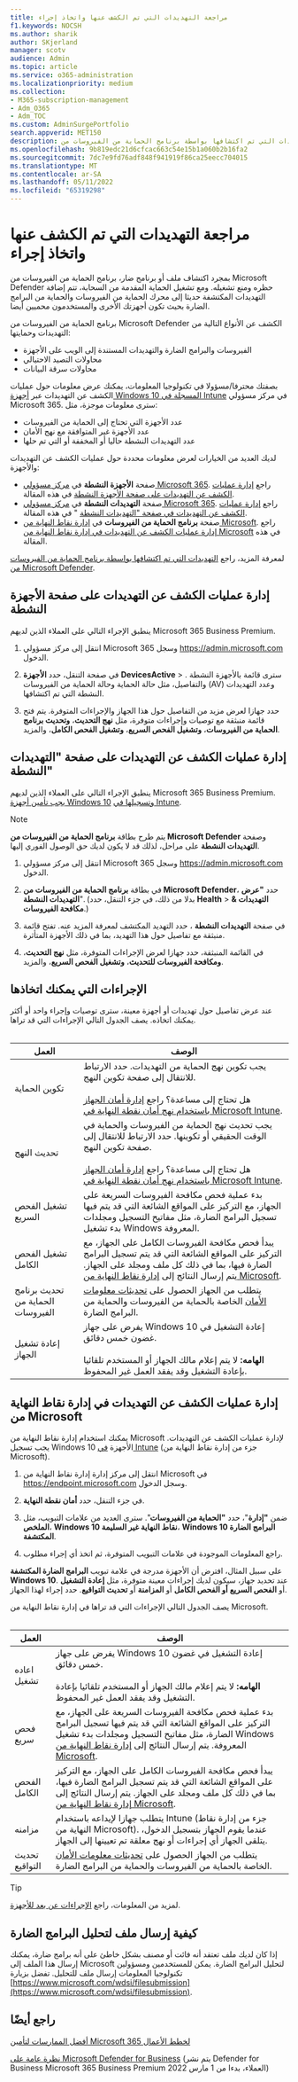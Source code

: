 ```yaml
---
title: مراجعة التهديدات التي تم الكشف عنها واتخاذ إجراء
f1.keywords: NOCSH
ms.author: sharik
author: SKjerland
manager: scotv
audience: Admin
ms.topic: article
ms.service: o365-administration
ms.localizationpriority: medium
ms.collection:
- M365-subscription-management
- Adm_O365
- Adm_TOC
ms.custom: AdminSurgePortfolio
search.appverid: MET150
description: تعرف على كيفية مراجعة وإدارة التهديدات التي تم اكتشافها بواسطة برنامج الحماية من الفيروسات من Microsoft Defender على أجهزة Windows 10.
ms.openlocfilehash: 9b819edc21d6cfcac663c54e15b1a060b2b16fa2
ms.sourcegitcommit: 7dc7e9fd76adf848f941919f86ca25eecc704015
ms.translationtype: MT
ms.contentlocale: ar-SA
ms.lasthandoff: 05/11/2022
ms.locfileid: "65319298"
---
```

# <a name="review-detected-threats-and-take-action"></a>مراجعة التهديدات التي تم الكشف عنها واتخاذ إجراء

بمجرد اكتشاف ملف أو برنامج ضار، برنامج الحماية من الفيروسات من Microsoft Defender حظره ومنع تشغيله. ومع تشغيل الحماية المقدمة من السحابة، تتم إضافة التهديدات المكتشفة حديثا إلى محرك الحماية من الفيروسات والحماية من البرامج الضارة بحيث تكون أجهزتك الأخرى والمستخدمون محميين أيضا.

برنامج الحماية من الفيروسات من Microsoft Defender الكشف عن الأنواع التالية من التهديدات وحمايتها:

- الفيروسات والبرامج الضارة والتهديدات المستندة إلى الويب على الأجهزة
- محاولات التصيد الاحتيالي
- محاولات سرقة البيانات

بصفتك محترفا/مسؤولا في تكنولوجيا المعلومات، يمكنك عرض معلومات حول عمليات الكشف عن التهديدات عبر [أجهزة Windows 10 المسجلة في Intune](/mem/intune/enrollment/device-enrollment) في مركز مسؤولي Microsoft 365. سترى معلومات موجزة، مثل:

- عدد الأجهزة التي تحتاج إلى الحماية من الفيروسات
- عدد الأجهزة غير المتوافقة مع نهج الأمان
- عدد التهديدات النشطة حاليا أو المخففة أو التي تم حلها

لديك العديد من الخيارات لعرض معلومات محددة حول عمليات الكشف عن التهديدات والأجهزة:

- صفحة **الأجهزة النشطة** في <a href="https://go.microsoft.com/fwlink/p/?linkid=2024339" target="_blank">مركز مسؤولي Microsoft 365</a>. راجع [إدارة عمليات الكشف عن التهديدات على صفحة الأجهزة النشطة](#manage-threat-detections-on-the-active-devices-page) في هذه المقالة.
- صفحة **التهديدات النشطة** في <a href="https://go.microsoft.com/fwlink/p/?linkid=2024339" target="_blank">مركز مسؤولي Microsoft 365</a>. راجع [إدارة عمليات الكشف عن التهديدات في صفحة "التهديدات النشطة](#manage-threat-detections-on-the-active-threats-page) " في هذه المقالة.
- صفحة **برنامج الحماية من الفيروسات** في <a href="https://go.microsoft.com/fwlink/p/?linkid=2150463" target="_blank">إدارة نقاط النهاية من Microsoft</a>. راجع [إدارة عمليات الكشف عن التهديدات في إدارة نقاط النهاية من Microsoft](#manage-threat-detections-in-microsoft-endpoint-manager) في هذه المقالة.

لمعرفة المزيد، راجع [التهديدات التي تم اكتشافها بواسطة برنامج الحماية من الفيروسات من Microsoft Defender](threats-detected-defender-av.md).

## <a name="manage-threat-detections-on-the-active-devices-page"></a>إدارة عمليات الكشف عن التهديدات على صفحة **الأجهزة النشطة**

ينطبق الإجراء التالي على العملاء الذين لديهم Microsoft 365 Business Premium.

1. انتقل إلى مركز مسؤولي Microsoft 365 وسجل <a href="https://go.microsoft.com/fwlink/p/?linkid=2024339" target="_blank">https://admin.microsoft.com</a> الدخول.

2. في صفحة التنقل، حدد **الأجهزة** **DevicesActive** > . سترى قائمة بالأجهزة النشطة والتفاصيل، مثل حالة الحماية وحالة الحماية من الفيروسات (AV) وعدد التهديدات النشطة التي تم اكتشافها.

3. حدد جهازا لعرض مزيد من التفاصيل حول هذا الجهاز والإجراءات المتوفرة. يتم فتح قائمة منبثقة مع توصيات وإجراءات متوفرة، مثل **نهج التحديث**، **وتحديث برنامج الحماية من الفيروسات**، **وتشغيل الفحص السريع**، **وتشغيل الفحص الكامل**، والمزيد.

## <a name="manage-threat-detections-on-the-active-threats-page"></a>إدارة عمليات الكشف عن **التهديدات على صفحة "التهديدات النشطة"**

ينطبق الإجراء التالي على العملاء الذين لديهم Microsoft 365 Business Premium. [يجب تأمين أجهزة Windows 10](../setup/secure-win-10-pcs.md) [وتسجيلها في Intune](/mem/intune/enrollment/windows-enrollment-methods).

> [!NOTE]
> يتم طرح بطاقة **برنامج الحماية من الفيروسات من Microsoft Defender** وصفحة **التهديدات النشطة** على مراحل، لذلك قد لا يكون لديك حق الوصول الفوري إليها.

1. انتقل إلى مركز مسؤولي Microsoft 365 وسجل <a href="https://go.microsoft.com/fwlink/p/?linkid=2024339" target="_blank">https://admin.microsoft.com</a> الدخول.

2. في بطاقة **برنامج الحماية من الفيروسات من Microsoft Defender**، حدد **"عرض التهديدات النشطة**". (بدلا من ذلك، في جزء التنقل، حدد **Health** >  **التهديدات & مكافحة الفيروسات**.)

3. في صفحة **التهديدات النشطة** ، حدد التهديد المكتشف لمعرفة المزيد عنه. تفتح قائمة منبثقة مع تفاصيل حول هذا التهديد، بما في ذلك الأجهزة المتأثرة.

4. في القائمة المنبثقة، حدد جهازا لعرض الإجراءات المتوفرة، مثل **نهج التحديث**، **ومكافحة الفيروسات للتحديث**، **وتشغيل الفحص السريع**، والمزيد.

## <a name="actions-you-can-take"></a>الإجراءات التي يمكنك اتخاذها

عند عرض تفاصيل حول تهديدات أو أجهزة معينة، سترى توصيات وإجراء واحد أو أكثر يمكنك اتخاذه. يصف الجدول التالي الإجراءات التي قد تراها.<br><br>

| العمل | الوصف |
|--|--|
| تكوين الحماية | يجب تكوين نهج الحماية من التهديدات. حدد الارتباط للانتقال إلى صفحة تكوين النهج.<br><br>هل تحتاج إلى مساعدة؟ راجع [إدارة أمان الجهاز باستخدام نهج أمان نقطة النهاية في Microsoft Intune](/mem/intune/protect/endpoint-security-policy). |
| تحديث النهج | يجب تحديث نهج الحماية من الفيروسات والحماية في الوقت الحقيقي أو تكوينها. حدد الارتباط للانتقال إلى صفحة تكوين النهج.<br><br>هل تحتاج إلى مساعدة؟ راجع [إدارة أمان الجهاز باستخدام نهج أمان نقطة النهاية في Microsoft Intune](/mem/intune/protect/endpoint-security-policy). |
| تشغيل الفحص السريع | بدء عملية فحص مكافحة الفيروسات السريعة على الجهاز، مع التركيز على المواقع الشائعة التي قد يتم فيها تسجيل البرامج الضارة، مثل مفاتيح التسجيل ومجلدات بدء تشغيل Windows المعروفة. |
| تشغيل الفحص الكامل | يبدأ فحص مكافحة الفيروسات الكامل على الجهاز، مع التركيز على المواقع الشائعة التي قد يتم تسجيل البرامج الضارة فيها، بما في ذلك كل ملف ومجلد على الجهاز. يتم إرسال النتائج إلى [إدارة نقاط النهاية من Microsoft](/mem/intune/fundamentals/tutorial-walkthrough-endpoint-manager). |
| تحديث برنامج الحماية من الفيروسات | يتطلب من الجهاز الحصول على [تحديثات معلومات الأمان](https://go.microsoft.com/fwlink/?linkid=2149926) الخاصة بالحماية من الفيروسات والحماية من البرامج الضارة. |
| إعادة تشغيل الجهاز | يفرض على جهاز Windows 10 إعادة التشغيل في غضون خمس دقائق.<br><br>**الهامه:** لا يتم إعلام مالك الجهاز أو المستخدم تلقائيا بإعادة التشغيل وقد يفقد العمل غير المحفوظ. |

## <a name="manage-threat-detections-in-microsoft-endpoint-manager"></a>إدارة عمليات الكشف عن التهديدات في إدارة نقاط النهاية من Microsoft

يمكنك استخدام إدارة نقاط النهاية من Microsoft لإدارة عمليات الكشف عن التهديدات. يجب تسجيل Windows 10 الأجهزة [في Intune](/mem/intune/enrollment/windows-enrollment-methods) (جزء من إدارة نقاط النهاية من Microsoft).

1. انتقل إلى مركز إدارة إدارة نقاط النهاية من Microsoft في <a href="https://go.microsoft.com/fwlink/p/?linkid=2150463" target="_blank">https://endpoint.microsoft.com</a> وسجل الدخول.

2. في جزء التنقل، حدد **أمان نقطة النهاية**.

3. ضمن **"إدارة**"، حدد **"الحماية من الفيروسات**". سترى العديد من علامات التبويب، مثل **الملخص**، **Windows 10 نقاط النهاية غير السليمة**، **Windows 10 البرامج الضارة المكتشفة**.

4. راجع المعلومات الموجودة في علامات التبويب المتوفرة، ثم اتخذ أي إجراء مطلوب.

على سبيل المثال، افترض أن الأجهزة مدرجة في علامة تبويب **البرامج الضارة المكتشفة Windows 10**. عند تحديد جهاز، سيكون لديك إجراءات معينة متوفرة، مثل **إعادة التشغيل** أو **الفحص السريع** **أو الفحص الكامل** أو **المزامنة** أو **تحديث التواقيع**. حدد إجراء لهذا الجهاز.

يصف الجدول التالي الإجراءات التي قد تراها في إدارة نقاط النهاية من Microsoft.<br><br>

| العمل | الوصف |
|--|--|
| اعاده تشغيل | يفرض على جهاز Windows 10 إعادة التشغيل في غضون خمس دقائق.<br><br>**الهامه:** لا يتم إعلام مالك الجهاز أو المستخدم تلقائيا بإعادة التشغيل وقد يفقد العمل غير المحفوظ. |
| فحص سريع | بدء عملية فحص مكافحة الفيروسات السريعة على الجهاز، مع التركيز على المواقع الشائعة التي قد يتم فيها تسجيل البرامج الضارة، مثل مفاتيح التسجيل ومجلدات بدء تشغيل Windows المعروفة. يتم إرسال النتائج إلى [إدارة نقاط النهاية من Microsoft](/mem/intune/fundamentals/tutorial-walkthrough-endpoint-manager). |
| الفحص الكامل | يبدأ فحص مكافحة الفيروسات الكامل على الجهاز، مع التركيز على المواقع الشائعة التي قد يتم تسجيل البرامج الضارة فيها، بما في ذلك كل ملف ومجلد على الجهاز. يتم إرسال النتائج إلى [إدارة نقاط النهاية من Microsoft](/mem/intune/fundamentals/tutorial-walkthrough-endpoint-manager). |
| مزامنه | يتطلب جهازا لإيداعه باستخدام Intune (جزء من إدارة نقاط النهاية من Microsoft). عندما يقوم الجهاز بتسجيل الدخول، يتلقى الجهاز أي إجراءات أو نهج معلقة تم تعيينها إلى الجهاز. |
| تحديث التواقيع | يتطلب من الجهاز الحصول على [تحديثات معلومات الأمان](https://go.microsoft.com/fwlink/?linkid=2149926) الخاصة بالحماية من الفيروسات والحماية من البرامج الضارة. |

> [!TIP]
> لمزيد من المعلومات، راجع [الإجراءات عن بعد للأجهزة](/mem/intune/protect/endpoint-security-manage-devices#remote-actions-for-devices).

## <a name="how-to-submit-a-file-for-malware-analysis"></a>كيفية إرسال ملف لتحليل البرامج الضارة

إذا كان لديك ملف تعتقد أنه فائت أو مصنف بشكل خاطئ على أنه برامج ضارة، يمكنك إرسال هذا الملف إلى Microsoft لتحليل البرامج الضارة. يمكن للمستخدمين ومسؤولين تكنولوجيا المعلومات إرسال ملف للتحليل. تفضل بزيارة [https://www.microsoft.com/wdsi/filesubmission](https://www.microsoft.com/wdsi/filesubmission).

## <a name="see-also"></a>راجع أيضًا

[أفضل الممارسات لتأمين Microsoft 365 لخطط الأعمال](../../admin/security-and-compliance/secure-your-business-data.md)

[نظرة عامة على Microsoft Defender for Business](../../security/defender-business/mdb-overview.md) (يتم نشر Defender for Business Microsoft 365 Business Premium العملاء، بدءا من 1 مارس 2022)